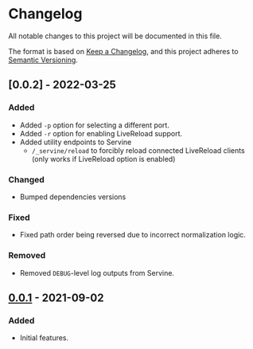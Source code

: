 # Changelog

All notable changes to this project will be documented in this file.

The format is based on [Keep a Changelog](https://keepachangelog.com/en/1.0.0/), and this project adheres to [Semantic Versioning](https://semver.org/spec/v2.0.0.html).

## [0.0.2] - 2022-03-25

### Added

- Added `-p` option for selecting a different port.
- Added `-r` option for enabling LiveReload support.
- Added utility endpoints to Servine
  - `/_servine/reload` to forcibly reload connected LiveReload clients (only works if LiveReload option is enabled)

### Changed

- Bumped dependencies versions

### Fixed

- Fixed path order being reversed due to incorrect normalization logic.

### Removed

- Removed `DEBUG`-level log outputs from Servine.

## [0.0.1] - 2021-09-02

### Added

- Initial features.

[Unreleased]: https://github.com/utybo/Servine/compare/v0.0.1...dev
[0.0.1]: https://github.com/utybo/Servine/releases/tag/v0.0.1
